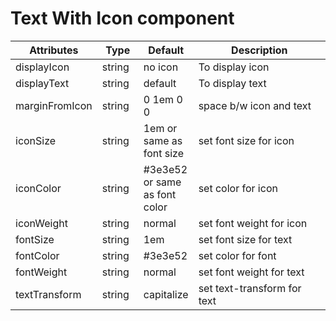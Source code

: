 # Text With Icon component

<table class="table table-bordered table-striped">
    <thead>
    <tr>
        <th style="width: 100px;">Attributes</th>
        <th style="width: 50px;">Type</th>
        <th style="width: 50px;">Default</th>
        <th>Description</th>
    </tr>
    </thead>
    <tbody>
        <tr>
          <td>displayIcon</td>
          <td>string</td>
          <td>no icon</td>
          <td>To display icon</td>
        </tr>
        <tr>
          <td>displayText</td>
          <td>string</td>
          <td>default</td>
          <td>To display text</td>
        </tr>
		<tr>
          <td>marginFromIcon</td>
          <td>string</td>
          <td>0 1em 0 0</td>
          <td>space b/w icon and text</td>
        </tr>
		<tr>
          <td>iconSize</td>
          <td>string</td>
          <td>1em or same as font size</td>
          <td>set font size for icon</td>
        </tr>
		<tr>
          <td>iconColor</td>
          <td>string</td>
          <td>#3e3e52 or same as font color</td>
          <td>set color for icon</td>
        </tr>
		<tr>
          <td>iconWeight</td>
          <td>string</td>
          <td>normal</td>
          <td>set font weight for icon</td>
        </tr>
		<tr>
          <td>fontSize</td>
          <td>string</td>
          <td>1em</td>
          <td>set font size for text</td>
        </tr>
		<tr>
          <td>fontColor</td>
          <td>string</td>
          <td>#3e3e52</td>
          <td>set color for font</td>
        </tr>
		<tr>
          <td>fontWeight</td>
          <td>string</td>
          <td>normal</td>
          <td>set font weight for text</td>
        </tr>
		<tr>
          <td>textTransform</td>
          <td>string</td>
          <td>capitalize</td>
          <td>set text-transform for text</td>
    </tr>
    </tbody>
</table>
